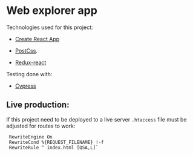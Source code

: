 # Web explorer app

Technologies used for this project:

  * [Create React App](https://github.com/facebook/create-react-app)
 
  * [PostCss](https://postcss.org/).

  * [Redux-react](https://react-redux.js.org/)
 

Testing done with:
  * [Cypress](https://www.cypress.io/)

 
## Live production:

If this project need to be deployed to a live server `.htaccess` file must be adjusted for routes to work:

     RewriteEngine On
     RewriteCond %{REQUEST_FILENAME} !-f
     RewriteRule ^ index.html [QSA,L]`

